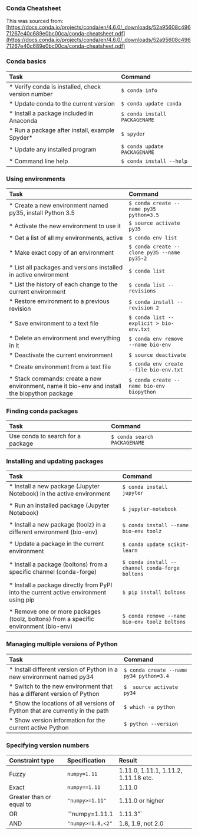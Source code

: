 ### Conda Cheatsheet



This was sourced from: [https://docs.conda.io/projects/conda/en/4.6.0/_downloads/52a95608c49671267e40c689e0bc00ca/conda-cheatsheet.pdf](https://docs.conda.io/projects/conda/en/4.6.0/_downloads/52a95608c49671267e40c689e0bc00ca/conda-cheatsheet.pdf)

### Conda basics

|Task|Command|
|:--|:--|
|* Verify conda is installed, check version number|`$ conda info`|
|* Update conda to the current version|`$ conda update conda`|
|* Install a package included in Anaconda|`$ conda install PACKAGENAME`|
|* Run a package after install, example Spyder*|`$ spyder`|
|* Update any installed program|`$ conda update PACKAGENAME`|
|* Command line help|`$ conda install --help`|

### Using environments

|Task|Command|
|:--|:--|
|* Create a new environment named py35, install Python 3.5|`$ conda create --name py35 python=3.5` |
|* Activate the new environment to use it|`$ source activate py35`|
|* Get a list of all my environments, active |`$ conda env list`|
|* Make exact copy of an environment|`$ conda create --clone py35 --name py35-2`|
|* List all packages and versions installed in active environment|`$ conda list`|
|* List the history of each change to the current environment|`$ conda list --revisions`|
|* Restore environment to a previous revision|`$ conda install --revision 2`|
|* Save environment to a text file|`$ conda list --explicit > bio-env.txt`|
|* Delete an environment and everything in it|`$ conda env remove --name bio-env`|
|* Deactivate the current environment |`$ source deactivate`|
|* Create environment from a text file|`$ conda env create --file bio-env.txt `|
|* Stack commands: create a new environment, name it bio-env and install the biopython package|`$ conda create --name bio-env biopython`|

### Finding conda packages

|Task|Command|
|:--|:--|
|Use conda to search for a package|`$ conda search PACKAGENAME`|

### Installing and updating packages

|Task|Command|
|:--|:--|
|* Install a new package (Jupyter Notebook) in the active environment|`$ conda install jupyter`|
|||
|* Run an installed package (Jupyter Notebook)|`$ jupyter-notebook`|
|||
|* Install a new package (toolz) in a different environment (bio-env)|`$ conda install --name bio-env toolz`|
|||
|* Update a package in the current environment|`$ conda update scikit-learn`|
|||
|* Install a package (boltons) from a specific channel (conda-forge)|`$ conda install --channel conda-forge boltons`|
|||
|* Install a package directly from PyPI into the current active environment using pip|`$ pip install boltons`|
|||
|* Remove one or more packages (toolz, boltons) from a specific environment (bio-env)|`$ conda remove --name bio-env toolz boltons`|



### Managing multiple versions of Python

|Task|Command|
|:--|:--|
|* Install different version of Python in a new environment named py34 |`$ conda create --name py34 python=3.4`|
|* Switch to the new environment that has a different version of Python|`$  source activate py34`|
|* Show the locations of all versions of Python that are currently in the path|`$ which -a python`|
|* Show version information for the current active Python|`$ python --version`|

### Specifying version numbers

|Constraint type|Specification|Result|
|:--|:--|:--|
|Fuzzy|`numpy=1.11`|1.11.0, 1.11.1, 1.11.2, 1.11.18 etc.|
|Exact|`numpy==1.11`|1.11.0|
|Greater than or equal to|`"numpy>=1.11"`|1.11.0 or higher|
|OR|`"numpy=1.11.1|1.11.3"`|1.11.1, 1.11.3|
|AND|`"numpy>=1.8,<2"`|1.8, 1.9, not 2.0|
